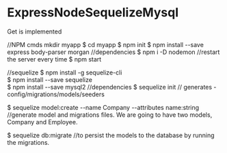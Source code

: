 # ExpressNodeSequelizeMysql
Get is implemented

//NPM cmds
mkdir myapp
$ cd myapp
$ npm init
$ npm install --save express body-parser morgan   //dependencies
$ npm i -D nodemon   //restart the server every time
$ npm start

//sequelize
$ npm install -g sequelize-cli        
$ npm install --save sequelize   
$ npm install --save mysql2     //dependencies
$ sequelize init // generates - config/migrations/models/seeders


$ sequelize model:create --name Company --attributes name:string   
//generate model and migrations files. We are going to have two models, Company and Employee.

$ sequelize db:migrate   //to persist the models to the database by running the migrations.
